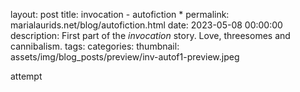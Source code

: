 
layout: post
title: invocation - autofiction *
permalink: marialaurids.net/blog/autofiction.html
date: 2023-05-08 00:00:00
description: First part of the *invocation* story. Love, threesomes and cannibalism.
tags: 
categories:
thumbnail: assets/img/blog_posts/preview/inv-autof1-preview.jpeg

attempt
